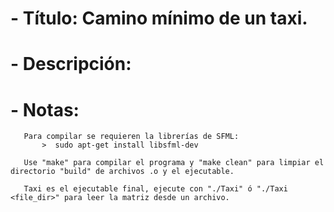 # - Título: Camino mínimo de un taxi.

# - Descripción:

# - Notas:

       Para compilar se requieren la librerías de SFML:
           >  sudo apt-get install libsfml-dev

       Use "make" para compilar el programa y "make clean" para limpiar el directorio "build" de archivos .o y el ejecutable.

       Taxi es el ejecutable final, ejecute con "./Taxi" ó "./Taxi <file_dir>" para leer la matriz desde un archivo.